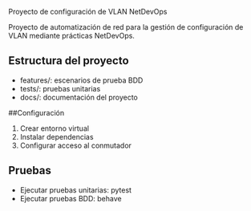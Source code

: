  Proyecto de configuración de VLAN NetDevOps

Proyecto de automatización de red para la gestión de configuración de VLAN mediante prácticas NetDevOps.

## Estructura del proyecto
- features/: escenarios de prueba BDD
- tests/: pruebas unitarias
- docs/: documentación del proyecto

##Configuración
1. Crear entorno virtual
2. Instalar dependencias
3. Configurar acceso al conmutador

## Pruebas
- Ejecutar pruebas unitarias: pytest
- Ejecutar pruebas BDD: behave

